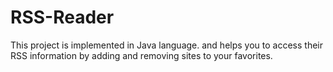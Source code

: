 # RSS-Reader
This project is implemented in Java language.
and helps you to access their RSS information by adding and removing sites to your favorites.
